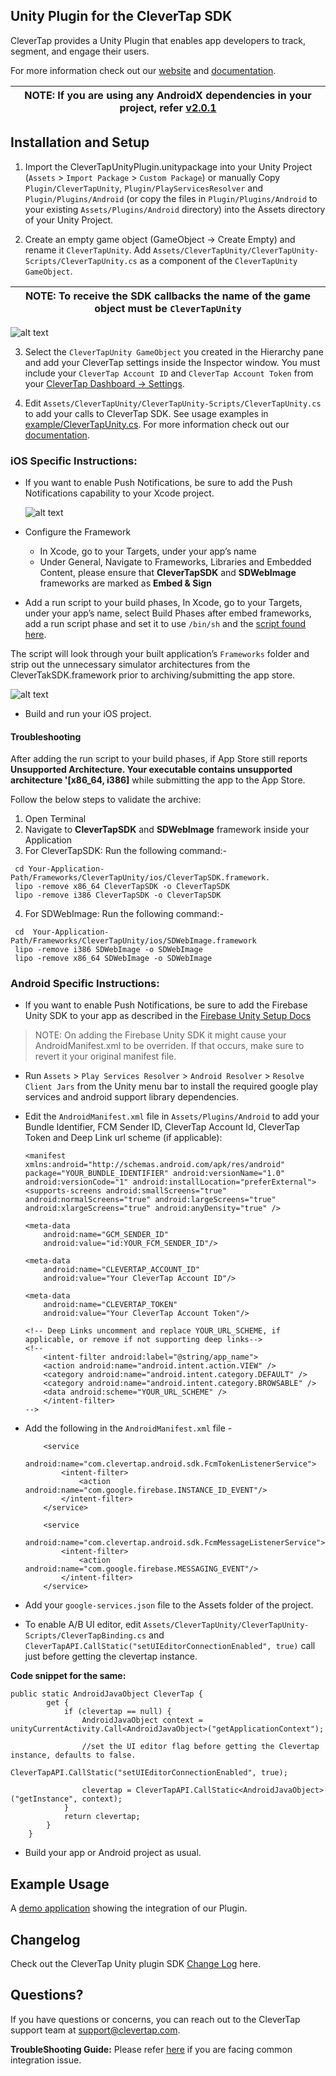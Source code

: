 ## Unity Plugin for the CleverTap SDK

CleverTap provides a Unity Plugin that enables app developers to track, segment, and engage their users.

For more information check out our [website](https://clevertap.com "CleverTap") and [documentation](http://support.clevertap.com "CleverTap Technical Documentation").

| NOTE: If you are using any AndroidX dependencies in your project, refer [v2.0.1](https://github.com/CleverTap/clevertap-unity-sdk/releases/tag/2.0.1) |
| --- |

## Installation and Setup #

1. Import the CleverTapUnityPlugin.unitypackage into your Unity Project (`Assets` > `Import Package` > `Custom Package`) or manually Copy `Plugin/CleverTapUnity`, `Plugin/PlayServicesResolver` and `Plugin/Plugins/Android` (or copy the files in `Plugin/Plugins/Android` to your existing `Assets/Plugins/Android` directory) into the Assets directory of your Unity Project.

2. Create an empty game object (GameObject -> Create Empty) and rename it `CleverTapUnity`. Add `Assets/CleverTapUnity/CleverTapUnity-Scripts/CleverTapUnity.cs` as a component of the `CleverTapUnity GameObject`. 

| NOTE: To receive the SDK callbacks the name of the game object must be `CleverTapUnity` |
| --- |

   ![alt text](example/images/unity_gameobj.jpg  "unity game object")

3. Select the `CleverTapUnity GameObject` you created in the Hierarchy pane and add your CleverTap settings inside the Inspector window. You must include your `CleverTap Account ID` and `CleverTap Account Token` from your [CleverTap Dashboard -> Settings](https://dashboard.clevertap.com/x/settings.html).

4. Edit `Assets/CleverTapUnity/CleverTapUnity-Scripts/CleverTapUnity.cs` to add your calls to CleverTap SDK.  See usage examples in [example/CleverTapUnity.cs](example/CleverTapUnity.cs).  For more information check out our [documentation](https://developer.clevertap.com/docs "CleverTap Technical Documentation").

### iOS Specific Instructions:
- If you want to enable Push Notifications, be sure to add the Push Notifications capability to your Xcode project.  

    ![alt text](example/images/push_entitle.jpg  "push notifications capability")
    
- Configure the Framework
   - In Xcode, go to your Targets, under your app’s name
   - Under General, Navigate to Frameworks, Libraries and Embedded Content, please ensure that **CleverTapSDK** and **SDWebImage** frameworks are marked as **Embed & Sign**

- Add a run script to your build phases, In Xcode, go to your Targets, under your app’s name, select Build Phases after   embed frameworks, add a run script phase and set it to use `/bin/sh` and the [script found here](https://github.com/CleverTap/clevertap-unity-sdk/blob/master/Plugin/CleverTapUnity/iOS/strip.sh).

The script will look through your built application’s `Frameworks` folder and strip out the unnecessary simulator architectures from the CleverTakSDK.framework prior to archiving/submitting the app store.

  ![alt text](example/images/ct_script_ios.jpg  "run script")
  

- Build and run your iOS project.

#### Troubleshooting 

After adding the run script to your build phases, if App Store still reports **Unsupported Architecture. Your executable contains unsupported architecture '[x86_64, i386]** while submitting the app to the App Store.

Follow the below steps to validate the archive: 

1. Open Terminal
2. Navigate to **CleverTapSDK** and **SDWebImage** framework inside your Application
3. For CleverTapSDK: Run the following command:-
```shell
 cd Your-Application-Path/Frameworks/CleverTapUnity/ios/CleverTapSDK.framework.
 lipo -remove x86_64 CleverTapSDK -o CleverTapSDK
 lipo -remove i386 CleverTapSDK -o CleverTapSDK
 ```

4. For SDWebImage: Run the following command:-
```shell
 cd  Your-Application-Path/Frameworks/CleverTapUnity/ios/SDWebImage.framework
 lipo -remove i386 SDWebImage -o SDWebImage
 lipo -remove x86_64 SDWebImage -o SDWebImage
  ```

### Android Specific Instructions:
- If you want to enable Push Notifications, be sure to add the Firebase Unity SDK to your app as described in the [Firebase Unity Setup Docs](https://firebase.google.com/docs/unity/setup)
  
> NOTE: On adding the Firebase Unity SDK it might cause your AndroidManifest.xml to be overriden. If that occurs, make sure to revert it your original manifest file.

- Run `Assets` > `Play Services Resolver` > `Android Resolver` > `Resolve Client Jars` from the Unity menu bar to install the required google play services and android support library dependencies.

- Edit the `AndroidManifest.xml` file in `Assets/Plugins/Android` to add your Bundle Identifier, FCM Sender ID, CleverTap Account Id, CleverTap Token and Deep Link url scheme (if applicable): 

    ```
    <manifest xmlns:android="http://schemas.android.com/apk/res/android" package="YOUR_BUNDLE_IDENTIFIER" android:versionName="1.0" android:versionCode="1" android:installLocation="preferExternal"> <supports-screens android:smallScreens="true" android:normalScreens="true" android:largeScreens="true" android:xlargeScreens="true" android:anyDensity="true" />
    ```
    ```
    <meta-data
        android:name="GCM_SENDER_ID"
        android:value="id:YOUR_FCM_SENDER_ID"/>
    
    <meta-data
        android:name="CLEVERTAP_ACCOUNT_ID"
        android:value="Your CleverTap Account ID"/>
        
    <meta-data
        android:name="CLEVERTAP_TOKEN"
        android:value="Your CleverTap Account Token"/>
    ```

    ```
    <!-- Deep Links uncomment and replace YOUR_URL_SCHEME, if applicable, or remove if not supporting deep links-->
    <!--
        <intent-filter android:label="@string/app_name">
        <action android:name="android.intent.action.VIEW" />
        <category android:name="android.intent.category.DEFAULT" />
        <category android:name="android.intent.category.BROWSABLE" />
        <data android:scheme="YOUR_URL_SCHEME" />
        </intent-filter>
    -->  
    ```

- Add the following in the `AndroidManifest.xml` file  - 

    ```
        <service
            android:name="com.clevertap.android.sdk.FcmTokenListenerService">
            <intent-filter>
                <action android:name="com.google.firebase.INSTANCE_ID_EVENT"/>
            </intent-filter>
        </service>

        <service
            android:name="com.clevertap.android.sdk.FcmMessageListenerService">
            <intent-filter>
                <action android:name="com.google.firebase.MESSAGING_EVENT"/>
            </intent-filter>
        </service>
    ```

- Add your `google-services.json` file to the Assets folder of the project.

- To enable A/B UI editor, edit `Assets/CleverTapUnity/CleverTapUnity-Scripts/CleverTapBinding.cs` and `CleverTapAPI.CallStatic("setUIEditorConnectionEnabled", true)` call just before getting the clevertap instance.

**Code snippet for the same:**

```
public static AndroidJavaObject CleverTap {
        get {
            if (clevertap == null) {
                AndroidJavaObject context = unityCurrentActivity.Call<AndroidJavaObject>("getApplicationContext");
                
                //set the UI editor flag before getting the Clevertap instance, defaults to false.
                CleverTapAPI.CallStatic("setUIEditorConnectionEnabled", true);
                
                clevertap = CleverTapAPI.CallStatic<AndroidJavaObject>("getInstance", context);
            }
            return clevertap;
        }
    }
```
- Build your app or Android project as usual.

## Example Usage #

A [demo application](https://github.com/CleverTap/clevertap-unity-sdk/tree/master/example) showing the integration of our Plugin.

## Changelog #

Check out the CleverTap Unity plugin SDK [Change Log](https://github.com/CleverTap/clevertap-unity-sdk/blob/master/CHANGELOG.md) here.

## Questions? #

 If you have questions or concerns, you can reach out to the CleverTap support team at [support@clevertap.com](mailto:support@clevertap.com).
 
**TroubleShooting Guide:** Please refer [here](https://github.com/CleverTap/clevertap-unity-sdk/blob/update_doc/Troubleshooting.md) if you are facing common integration issue.
